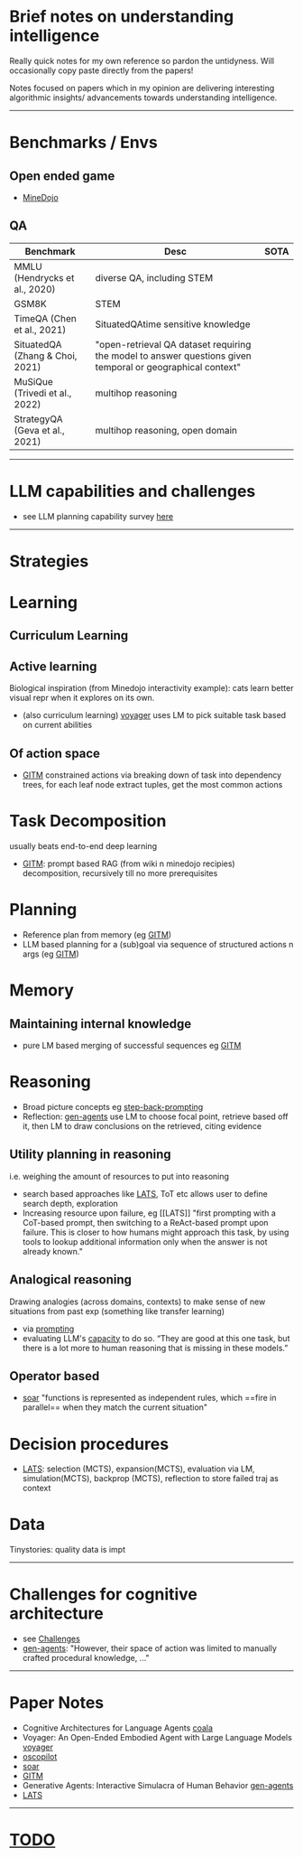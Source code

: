 # Brief notes on understanding intelligence
Really quick notes for my own reference so pardon the untidyness. Will occasionally copy paste directly from the papers!

Notes focused on papers which in my opinion are delivering interesting algorithmic insights/ advancements towards understanding intelligence.

---
# Benchmarks / Envs
## Open ended game
- [MineDojo](https://minedojo.org/)
## QA

| Benchmark                       | Desc                                                                                                       | SOTA |
| ------------------------------- | ---------------------------------------------------------------------------------------------------------- | ---- |
| MMLU (Hendrycks et al., 2020)   | diverse QA, including STEM                                                                                 |      |
| GSM8K                           | STEM                                                                                                       |      |
| TimeQA (Chen et al., 2021)      | SituatedQAtime sensitive knowledge                                                                         |      |
| SituatedQA (Zhang & Choi, 2021) | "open-retrieval QA dataset requiring the model to answer questions given temporal or geographical context" |      |
| MuSiQue (Trivedi et al., 2022)  | multihop reasoning                                                                                         |      |
| StrategyQA (Geva et al., 2021)  | multihop reasoning, open domain                                                                            |      |



---
# LLM capabilities and challenges
- see LLM planning capability survey  [here](https://arxiv.org/pdf/2402.02716.pdf)

---
# Strategies

# Learning
## Curriculum Learning

## Active learning
Biological inspiration (from Minedojo interactivity example): cats learn better visual repr when it explores on its own.
- (also curriculum learning) [voyager](papers/voyager.md) uses LM to pick suitable task based on current abilities

## Of action space
- [GITM](papers/GITM.md) constrained actions via breaking down of task into dependency trees, for each leaf node extract tuples, get the most common actions

# Task Decomposition
usually beats end-to-end deep learning
- [GITM](papers/GITM.md): prompt based RAG (from wiki n minedojo recipies) decomposition, recursively till no more prerequisites

# Planning
- Reference plan from memory (eg [GITM](papers/GITM.md))
- LLM based planning for a (sub)goal via sequence of structured actions n args (eg [GITM](papers/GITM.md))
# Memory
## Maintaining internal knowledge
- pure LM based merging of successful sequences eg [GITM](papers/GITM.md)

# Reasoning
- Broad picture concepts eg [step-back-prompting](papers/step-back-prompting.md)
- Reflection: [gen-agents](papers/gen-agents.md) use LM to choose focal point, retrieve based off it, then LM to draw conclusions on the retrieved, citing evidence
## Utility planning in reasoning
i.e. weighing the amount of resources to put into reasoning
- search based approaches like [LATS](papers/LATS.md), ToT etc allows user to define search depth, exploration
- Increasing resource upon failure, eg [[LATS]] "first prompting with a CoT-based prompt, then switching to a ReAct-based prompt upon failure. This is closer to how humans might approach this task, by using tools to lookup additional information only when the answer is not already known."
## Analogical reasoning
Drawing analogies (across domains, contexts) to make sense of new situations from past exp (something like transfer learning)
- via [prompting](papers/llm-analogical.md)
- evaluating LLM's [capacity](https://eecsnews.engin.umich.edu/researchers-investigate-language-models-capacity-for-analogical-reasoning-in-groundbreaking-study/) to do so. “They are good at this one task, but there is a lot more to human reasoning that is missing in these models.”

## Operator based
- [soar](papers/soar.md) "functions is represented as independent rules, which ==fire in parallel== when they match the current situation"

# Decision procedures
- [LATS](papers/LATS.md): selection (MCTS), expansion(MCTS), evaluation via LM, simulation(MCTS), backprop (MCTS), reflection to store failed traj as context

# Data
Tinystories: quality data is impt

---
# Challenges for cognitive architecture
- see [Challenges](papers/soar.md#Challenges)
- [gen-agents](papers/gen-agents.md): "However, their space of action was limited to manually crafted procedural knowledge, ..."

---
# Paper Notes
- Cognitive Architectures for Language Agents [coala](papers/coala.md)
- Voyager: An Open-Ended Embodied Agent with Large Language Models [voyager](papers/voyager.md)
- [oscopilot](papers/oscopilot.md)
- [soar](papers/soar.md)
- [GITM](papers/GITM.md)
- Generative Agents: Interactive Simulacra of Human Behavior [gen-agents](papers/gen-agents.md)
- [LATS](papers/LATS.md)


---
# [TODO](TODO.md)
